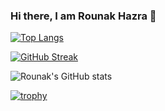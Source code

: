 ### Hi there, I am Rounak Hazra 👋

<!--
**CoderRounak/CoderRounak** is a ✨ _special_ ✨ repository because its `README.md` (this file) appears on your GitHub profile.

Here are some ideas to get you started:

- 🔭 I’m currently working on ...
- 🌱 I’m currently learning ...
- 👯 I’m looking to collaborate on ...
- 🤔 I’m looking for help with ...
- 💬 Ask me about ...
- 📫 How to reach me: ...
- 😄 Pronouns: ...
- ⚡ Fun fact: ...
-->

[![Top Langs](https://github-readme-stats.vercel.app/api/top-langs/?username=CoderRounak&theme=radical)](https://github.com/CoderRounak/github-readme-stats)

[![GitHub Streak](https://streak-stats.demolab.com/?user=CoderRounak&theme=radical)](https://git.io/streak-stats)

![Rounak's GitHub stats](https://github-readme-stats.vercel.app/api?username=CoderRounak&include_all_commits=true&count_private=true&show_icons=true&theme=radical)

[![trophy](https://github-profile-trophy.vercel.app/?username=CoderRounak&theme=radical)](https://github.com/CoderRounak/github-profile-trophy)

